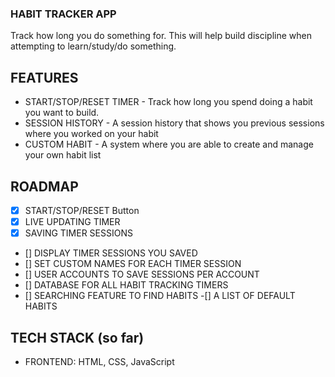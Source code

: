 ### HABIT TRACKER APP

Track how long you do something for. This will help build discipline when attempting to learn/study/do something.

## FEATURES

* START/STOP/RESET TIMER - Track how long you spend doing a habit you want to build.
* SESSION HISTORY - A session history that shows you previous sessions where you worked on your habit
* CUSTOM HABIT - A system where you are able to create and manage your own habit list

## ROADMAP
- [X] START/STOP/RESET Button
- [X] LIVE UPDATING TIMER
- [X] SAVING TIMER SESSIONS
- [] DISPLAY TIMER SESSIONS YOU SAVED
- [] SET CUSTOM NAMES FOR EACH TIMER SESSION
- [] USER ACCOUNTS TO SAVE SESSIONS PER ACCOUNT
- [] DATABASE FOR ALL HABIT TRACKING TIMERS
- [] SEARCHING FEATURE TO FIND HABITS
 -[] A LIST OF DEFAULT HABITS

## TECH STACK (so far)
* FRONTEND: HTML, CSS, JavaScript
